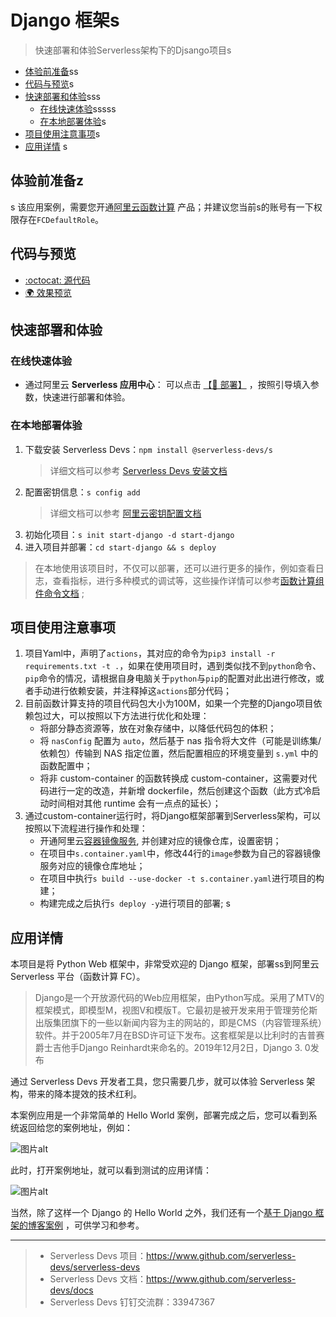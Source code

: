 # Django 框架s

> 快速部署和体验Serverless架构下的Djsango项目s

- [体验前准备](#体验前准备)ss
- [代码与预览](#代码与预览)s
- [快速部署和体验](#快速部署和体验)sss
    - [在线快速体验](#在线快速体验)sssss
    - [在本地部署体验](#在本地部s署体验)s
- [项目使用注意事项](#项目使用注意事项)s
- [应用详情](#应用详情)
s
## 体验前准备z
s
该应用案例，需要您开通[阿里云函数计算](https://fcnext.console.aliyun.com/) 产品；并建议您当前s的账号有一下权限存在`FCDefaultRole`。

## 代码与预览

- [:octocat: 源代码](https://github.com/devsapp/start-web-framework/tree/master/web-framework/python/django/src)
- [:earth_africa: 效果预览](http://django.web-framework.1583208943291465.cn-shenzhen.fc.devsapp.net/)

## 快速部署和体验
### 在线快速体验

- 通过阿里云 **Serverless 应用中心**： 可以点击 [【🚀 部署】](https://fcnext.console.aliyun.com/applications/create?template=start-django) ，按照引导填入参数，快速进行部署和体验。

### 在本地部署体验

1. 下载安装 Serverless Devs：`npm install @serverless-devs/s` 
    > 详细文档可以参考 [Serverless Devs 安装文档](https://github.com/Serverless-Devs/Serverless-Devs/blob/master/docs/zh/install.md)
2. 配置密钥信息：`s config add`
    > 详细文档可以参考 [阿里云密钥配置文档](https://github.com/devsapp/fc/blob/main/docs/zh/config.md)
3. 初始化项目：`s init start-django -d start-django`
4. 进入项目并部署：`cd start-django && s deploy`

> 在本地使用该项目时，不仅可以部署，还可以进行更多的操作，例如查看日志，查看指标，进行多种模式的调试等，这些操作详情可以参考[函数计算组件命令文档](https://github.com/devsapp/fc#%E6%96%87%E6%A1%A3%E7%9B%B8%E5%85%B3) ;

## 项目使用注意事项

1. 项目Yaml中，声明了`actions`，其对应的命令为`pip3 install -r requirements.txt -t .`，如果在使用项目时，遇到类似找不到`python`命令、`pip`命令的情况，请根据自身电脑关于`python`与`pip`的配置对此出进行修改，或者手动进行依赖安装，并注释掉这`actions`部分代码；
2. 目前函数计算支持的项目代码包大小为100M，如果一个完整的Django项目依赖包过大，可以按照以下方法进行优化和处理：
    - 将部分静态资源等，放在对象存储中，以降低代码包的体积；
    - 将 `nasConfig` 配置为 `auto`，然后基于 nas 指令将大文件（可能是训练集/依赖包）传输到 NAS 指定位置，然后配置相应的环境变量到 `s.yml` 中的函数配置中；
    - 将非 custom-container 的函数转换成 custom-container，这需要对代码进行一定的改造，并新增 dockerfile，然后创建这个函数（此方式冷启动时间相对其他 runtime 会有一点点的延长）；
3. 通过custom-container运行时，将Django框架部署到Serverless架构，可以按照以下流程进行操作和处理：
    - 开通阿里云[容器镜像服务](https://cr.console.aliyun.com/), 并创建对应的镜像仓库，设置密钥；
    - 在项目中`s.container.yaml`中，修改44行的`image`参数为自己的容器镜像服务对应的镜像仓库地址；
    - 在项目中执行`s build --use-docker -t s.container.yaml`进行项目的构建；
    - 构建完成之后执行`s deploy -y`进行项目的部署;
s
## 应用详情

本项目是将 Python Web 框架中，非常受欢迎的 Django 框架，部署ss到阿里云 Serverless 平台（函数计算 FC）。

> Django是一个开放源代码的Web应用框架，由Python写成。采用了MTV的框架模式，即模型M，视图V和模版T。它最初是被开发来用于管理劳伦斯出版集团旗下的一些以新闻内容为主的网站的，即是CMS（内容管理系统）软件。并于2005年7月在BSD许可证下发布。这套框架是以比利时的吉普赛爵士吉他手Django Reinhardt来命名的。2019年12月2日，Django 3. 0发布

通过 Serverless Devs 开发者工具，您只需要几步，就可以体验 Serverless 架构，带来的降本提效的技术红利。

本案例应用是一个非常简单的 Hello World 案例，部署完成之后，您可以看到系统返回给您的案例地址，例如：

![图片alt](https://serverless-article-picture.oss-cn-hangzhou.aliyuncs.com/1644567419851_20220211081700122623.png)

此时，打开案例地址，就可以看到测试的应用详情：

![图片alt](https://serverless-article-picture.oss-cn-hangzhou.aliyuncs.com/1644567448674_20220211081728869982.png)

当然，除了这样一个 Django 的 Hello World 之外，我们还有一个[基于 Django 框架的博客案例](https://github.com/devsapp/start-web-framework/tree/master/example/django-blog/src) ，可供学习和参考。

-----

> - Serverless Devs 项目：https://www.github.com/serverless-devs/serverless-devs   
> - Serverless Devs 文档：https://www.github.com/serverless-devs/docs   
> - Serverless Devs 钉钉交流群：33947367    
